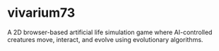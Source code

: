 # vivarium73
A 2D browser-based artificial life simulation game where AI-controlled creatures move, interact, and evolve using evolutionary algorithms.